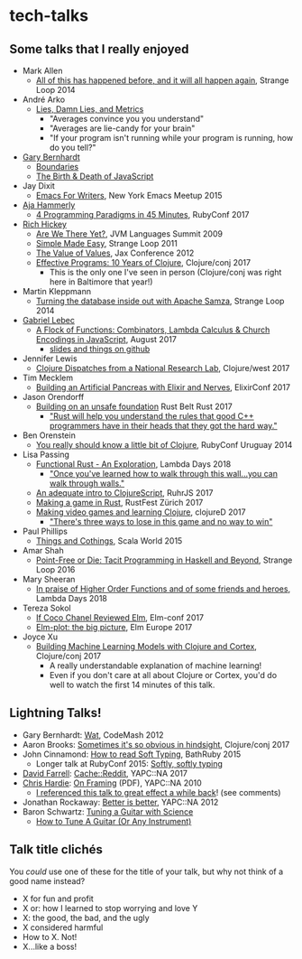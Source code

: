 # tech-talks

## Some talks that I really enjoyed
* Mark Allen
    * [All of this has happened before, and it will all happen again](https://www.youtube.com/watch?v=jmRE5pXFi04), Strange Loop 2014
* André Arko
    * [Lies, Damn Lies, and Metrics](https://www.youtube.com/watch?v=pYbgcDfM2Ts)
        * "Averages convince you you understand"
        * "Averages are lie-candy for your brain"
	    * "If your program isn't running while your program is running, how do you tell?"
* [Gary Bernhardt](https://www.destroyallsoftware.com/talks)
    * [Boundaries](https://www.destroyallsoftware.com/talks/boundaries)
    * [The Birth & Death of JavaScript](https://www.destroyallsoftware.com/talks/the-birth-and-death-of-javascript)
* Jay Dixit
    * [Emacs For Writers](https://www.youtube.com/watch?v=FtieBc3KptU), New York Emacs Meetup 2015
* [Aja Hammerly](http://www.thagomizer.com/)
    * [4 Programming Paradigms in 45 Minutes](https://www.youtube.com/watch?v=3TBq__oKUzk), RubyConf 2017
* [Rich Hickey](https://github.com/tallesl/Rich-Hickey-fanclub)
    * [Are We There Yet?](https://www.infoq.com/presentations/Are-We-There-Yet-Rich-Hickey), JVM Languages Summit 2009
    * [Simple Made Easy](https://www.infoq.com/presentations/Simple-Made-Easy), Strange Loop 2011
	* [The Value of Values](https://www.youtube.com/watch?v=-6BsiVyC1kM), Jax Conference 2012
    * [Effective Programs: 10 Years of Clojure](https://www.youtube.com/watch?v=2V1FtfBDsLU), Clojure/conj 2017
	    * This is the only one I've seen in person (Clojure/conj was right here in Baltimore that year!)
* Martin Kleppmann
    * [Turning the database inside out with Apache Samza](https://www.youtube.com/watch?v=fU9hR3kiOK0), Strange Loop 2014
* [Gabriel Lebec](https://twitter.com/g_lebec)
    * [A Flock of Functions: Combinators, Lambda Calculus & Church Encodings in JavaScript](https://www.youtube.com/watch?v=3VQ382QG-y4), August 2017
	    * [slides and things on github](https://github.com/glebec/lambda-talk)
* Jennifer Lewis
    * [Clojure Dispatches from a National Research Lab](https://www.youtube.com/watch?v=pjFmF6pezsw), Clojure/west 2017
* Tim Mecklem
    * [Building an Artificial Pancreas with Elixir and Nerves](https://www.youtube.com/watch?v=ARQD4BN_5ns), ElixirConf 2017
* Jason Orendorff
    * [Building on an unsafe foundation](https://www.youtube.com/watch?v=rTo2u13lVcQ) Rust Belt Rust 2017
        * ["Rust will help you understand the rules that good C++ programmers have in their heads that they got the hard way."](https://www.youtube.com/watch?v=rTo2u13lVcQ&t=33m25s)
* Ben Orenstein
    * [You really should know a little bit of Clojure](https://www.youtube.com/watch?v=c9TSQJPKs6A), RubyConf Uruguay 2014
* Lisa Passing
    * [Functional Rust - An Exploration](https://www.youtube.com/watch?v=Ve8HUfU3ELQ), Lambda Days 2018
        * ["Once you've learned how to walk through this wall...you can walk through walls."](https://www.youtube.com/watch?v=Ve8HUfU3ELQ&t=5m55s)
	* [An adequate intro to ClojureScript](https://www.youtube.com/watch?v=bl7BaLcjg0A), RuhrJS 2017
	* [Making a game in Rust](https://www.youtube.com/watch?v=Ktwl97Ph-SI), RustFest Zürich 2017
	* [Making video games and learning Clojure](https://www.youtube.com/watch?v=TcyTErqmB_4), clojureD 2017
	    * ["There's three ways to lose in this game and no way to win"](https://www.youtube.com/watch?v=TcyTErqmB_4&t=19m48s)
* Paul Phillips
    * [Things and Cothings](https://www.youtube.com/watch?v=gqSBM_kLJaI), Scala World 2015
* Amar Shah
    * [Point-Free or Die: Tacit Programming in Haskell and Beyond](https://www.youtube.com/watch?v=seVSlKazsNk), Strange Loop 2016
* Mary Sheeran
    * [In praise of Higher Order Functions and of some friends and heroes](https://oylenshpeegul.wordpress.com/2018/04/01/in-praise-of-higher-order-functions/), Lambda Days 2018
* Tereza Sokol
    * [If Coco Chanel Reviewed Elm](https://www.youtube.com/watch?v=Wiw3YcwGwrU), Elm-conf 2017
	* [Elm-plot: the big picture](https://www.youtube.com/watch?v=qTdXFRloYWU), Elm Europe 2017
* Joyce Xu
    * [Building Machine Learning Models with Clojure and Cortex](https://www.youtube.com/watch?v=0m6wz2vClQI), Clojure/conj 2017
        * A really understandable explanation of machine learning!
        * Even if you don't care at all about Clojure or Cortex, you'd do well to watch the first 14 minutes of this talk.

## Lightning Talks!
* Gary Bernhardt: [Wat](https://www.destroyallsoftware.com/talks/wat), CodeMash 2012 
* Aaron Brooks: [Sometimes it's so obvious in hindsight](https://www.youtube.com/watch?v=lq_WEM461M0), Clojure/conj 2017
* John Cinnamond: [How to read Soft Typing](https://www.youtube.com/watch?v=Jp0VKD_7pmw#t=15m), BathRuby 2015
    * Longer talk at RubyConf 2015: [Softly, softly typing](https://www.youtube.com/watch?v=XGLYHQ1BLfM)
* [David Farrell](https://twitter.com/PerlTricks): [Cache::Reddit](https://www.youtube.com/watch?v=ZT4BJEIu-SY), YAPC::NA 2017
* [Chris Hardie](https://twitter.com/chrishardie): [On Framing](https://chrishardie.com/files/framing-lightning.pdf) (PDF), YAPC::NA 2010
    * [I referenced this talk to great effect a while back](https://www.activestate.com/blog/2016/06/perl-hacker-webinar#comment-2736794698)! (see comments)
* Jonathan Rockaway: [Better is better‎](https://www.youtube.com/watch?v=t1lHMY8DAJY&t=40s), YAPC::NA 2012
* Baron Schwartz: [Tuning a Guitar with Science](https://www.youtube.com/watch?v=U6BwggT3wGY)
    * [How to Tune A Guitar (Or Any Instrument)](https://www.xaprb.com/blog/2014/01/18/how-to-tune-guitar/)

## Talk title clichés
You *could* use one of these for the title of your talk, but why not
think of a good name instead?
* X for fun and profit
* X or: how I learned to stop worrying and love Y
* X: the good, the bad, and the ugly
* X considered harmful
* How to X. Not!
* X...like a boss!
